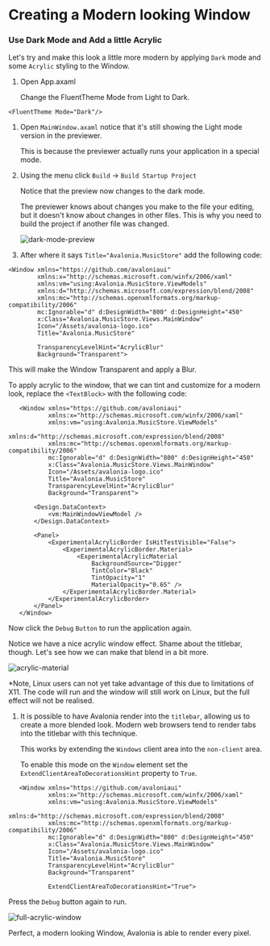 # Creating a Modern looking Window

### Use Dark Mode and Add a little Acrylic <a id="use-dark-mode-and-add-a-little-acrylic"></a>

Let's try and make this look a little more modern by applying `Dark` mode and some `Acrylic` styling to the Window.

1. Open App.axaml

   Change the FluentTheme Mode from Light to Dark.

```markup
<FluentTheme Mode="Dark"/>
```

1. Open `MainWindow.axaml` notice that it's still showing the Light mode version in the previewer.

   This is because the previewer actually runs your application in a special mode.

2. Using the menu click `Build` → `Build Startup Project`

   Notice that the preview now changes to the dark mode.

   The previewer knows about changes you make to the file your editing, but it doesn't know about changes in other files. This is why you need to build the project if another file was changed.

   ![dark-mode-preview](http://avaloniaui.net/docs/advanced-tutorial/images/dark-mode-preview.png)

3. After where it says `Title="Avalonia.MusicStore"` add the following code:

```markup
<Window xmlns="https://github.com/avaloniaui"
        xmlns:x="http://schemas.microsoft.com/winfx/2006/xaml"
        xmlns:vm="using:Avalonia.MusicStore.ViewModels"
        xmlns:d="http://schemas.microsoft.com/expression/blend/2008"
        xmlns:mc="http://schemas.openxmlformats.org/markup-compatibility/2006"
        mc:Ignorable="d" d:DesignWidth="800" d:DesignHeight="450"
        x:Class="Avalonia.MusicStore.Views.MainWindow"
        Icon="/Assets/avalonia-logo.ico"
        Title="Avalonia.MusicStore"
   
        TransparencyLevelHint="AcrylicBlur"
        Background="Transparent">
```

This will make the Window Transparent and apply a Blur.

To apply acrylic to the window, that we can tint and customize for a modern look, replace the `<TextBlock>` with the following code:

```markup
   <Window xmlns="https://github.com/avaloniaui"
           xmlns:x="http://schemas.microsoft.com/winfx/2006/xaml"
           xmlns:vm="using:Avalonia.MusicStore.ViewModels"
           xmlns:d="http://schemas.microsoft.com/expression/blend/2008"
           xmlns:mc="http://schemas.openxmlformats.org/markup-compatibility/2006"
           mc:Ignorable="d" d:DesignWidth="800" d:DesignHeight="450"
           x:Class="Avalonia.MusicStore.Views.MainWindow"
           Icon="/Assets/avalonia-logo.ico"
           Title="Avalonia.MusicStore"
           TransparencyLevelHint="AcrylicBlur"
           Background="Transparent">
   
       <Design.DataContext>
           <vm:MainWindowViewModel />
       </Design.DataContext>
   
       <Panel>
           <ExperimentalAcrylicBorder IsHitTestVisible="False">
               <ExperimentalAcrylicBorder.Material>
                   <ExperimentalAcrylicMaterial
                       BackgroundSource="Digger"
                       TintColor="Black"
                       TintOpacity="1"
                       MaterialOpacity="0.65" />
               </ExperimentalAcrylicBorder.Material>
           </ExperimentalAcrylicBorder>
       </Panel>
   </Window>
```

Now click the `Debug` `Button` to run the application again.

Notice we have a nice acrylic window effect. Shame about the titlebar, though. Let's see how we can make that blend in a bit more.

![acrylic-material](http://avaloniaui.net/docs/advanced-tutorial/images/acrylic-material.png)

\*Note, Linux users can not yet take advantage of this due to limitations of X11. The code will run and the window will still work on Linux, but the full effect will not be realised.

1. It is possible to have Avalonia render into the `titlebar`, allowing us to create a more blended look. Modern web browsers tend to render tabs into the titlebar with this technique.

   This works by extending the `Windows` client area into the `non-client` area.

   To enable this mode on the `Window` element set the `ExtendClientAreaToDecorationsHint` property to `True`.

```markup
   <Window xmlns="https://github.com/avaloniaui"
           xmlns:x="http://schemas.microsoft.com/winfx/2006/xaml"
           xmlns:vm="using:Avalonia.MusicStore.ViewModels"
           xmlns:d="http://schemas.microsoft.com/expression/blend/2008"
           xmlns:mc="http://schemas.openxmlformats.org/markup-compatibility/2006"
           mc:Ignorable="d" d:DesignWidth="800" d:DesignHeight="450"
           x:Class="Avalonia.MusicStore.Views.MainWindow"
           Icon="/Assets/avalonia-logo.ico"
           Title="Avalonia.MusicStore"
           TransparencyLevelHint="AcrylicBlur"
           Background="Transparent"
           
           ExtendClientAreaToDecorationsHint="True">
```

Press the `Debug` button again to run.

![full-acrylic-window](http://avaloniaui.net/docs/advanced-tutorial/images/full-acrylic-window.png)

Perfect, a modern looking Window, Avalonia is able to render every pixel.

